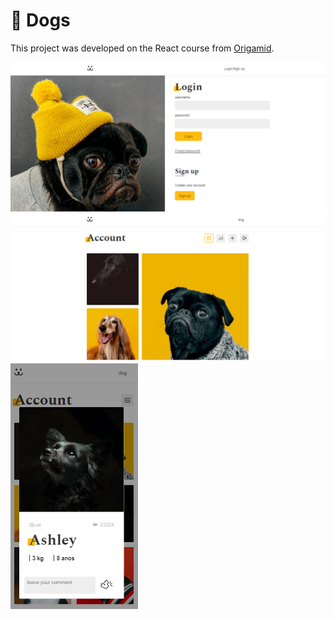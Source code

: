 # :dog: Dogs

This project was developed on the React course from [Origamid](https://www.origamid.com/).

![Login](project/login.png)
![Feed](project/feed.png)
![Mobile post](project/mobile.png)